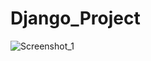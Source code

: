 # Django_Project

![Screenshot_1](https://user-images.githubusercontent.com/78774598/123815245-f43a4e80-d913-11eb-84ca-a04136ab4e41.png)
